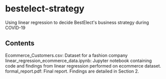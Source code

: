 # bestelect-strategy
Using linear regression to decide BestElect's business strategy during COVID-19

## Contents
Ecommerce_Customers.csv: Dataset for a fashion company
linear_regression_ecommerce_data.ipynb: Jupyter notebook containing code and findings from linear regression performed on ecommerce dataset.
formal_report.pdf: Final report. Findings are detailed in Section 2.

